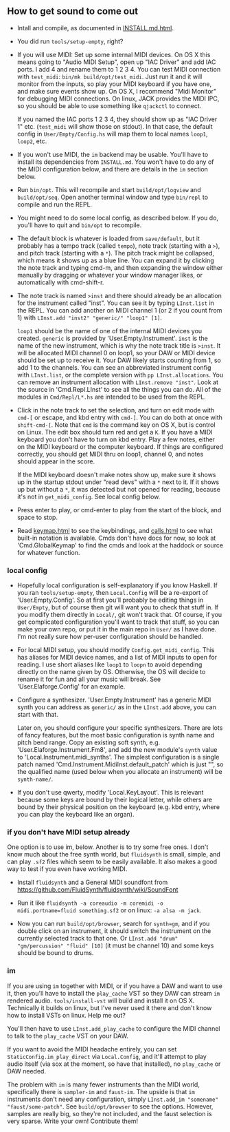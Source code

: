 ## How to get sound to come out

- Intall and compile, as documented in [INSTALL.md.html](INSTALL.md.html).

- You did run `tools/setup-empty`, right?

- If you will use MIDI: Set up some internal MIDI devices.  On OS X this means
going to "Audio MIDI Setup", open up "IAC Driver" and add IAC ports.  I add 4
and rename them to 1 2 3 4.  You can test MIDI connection with `test_midi`:
`bin/mk build/opt/test_midi`.  Just run it and it will monitor from the inputs,
so play your MIDI keyboard if you have one, and make sure events show up.  On
OS X, I recommend "Midi Monitor" for debugging MIDI connections.  On linux,
JACK provides the MIDI IPC, so you should be able to use something like
`qjackctl` to connect.

    If you named the IAC ports 1 2 3 4, they should show up as "IAC Driver 1"
etc. (`test_midi` will show those on stdout).  In that case, the default config
in `User/Empty/Config.hs` will map them to local names `loop1`, `loop2`, etc.

- If you won't use MIDI, the `im` backend may be usable.  You'll have to
install its dependencies from `INSTALL.md`.  You won't have to do any of the
MIDI configuration below, and there are details in the `im` section below.

- Run `bin/opt`.  This will recompile and start `build/opt/logview` and
`build/opt/seq`.  Open another terminal window and type `bin/repl` to compile
and run the REPL.

- You might need to do some local config, as described below.  If you do,
you'll have to quit and `bin/opt` to recompile.

- The default block is whatever is loaded from `save/default`, but it probably
has a tempo track (called `tempo`), note track (starting with a `>`), and pitch
track (starting with a `*`).  The pitch track might be collapsed, which means
it shows up as a blue line.  You can expand it by clicking the note track and
typing cmd-m, and then expanding the window either manually by dragging or
whatever your window manager likes, or automatically with cmd-shift-r.

- The note track is named `>inst` and there should already be an allocation
for the instrument called "inst".  You can see it by typing `LInst.list` in the
REPL.  You can add another on MIDI channel 1 (or 2 if you count from 1) with
`LInst.add "inst2" "generic/" "loop1" [1]`.

    `loop1` should be the name of one of the internal MIDI devices you created.
`generic` is provided by 'User.Empty.Instrument'.  `inst` is the name of the
new instrument, which is why the note track title is `>inst`.  It will be
allocated MIDI channel 0 on loop1, so your DAW or MIDI device should be set up
to receive it.  Your DAW likely starts counting from 1, so add 1 to the
channels.  You can see an abbreviated instrument config with `LInst.list`, or
the complete version with `pp LInst.allocations`.  You can remove an instrument
allocation with `LInst.remove "inst"`.  Look at the source in 'Cmd.Repl.LInst'
to see all the things you can do.  All of the modules in `Cmd/Repl/L*.hs` are
intended to be used from the REPL.

- Click in the note track to set the selection, and turn on edit mode with
`cmd-[` or escape, and kbd entry with `cmd-]`.  You can do both at once with
`shift-cmd-[`.  Note that `cmd` is the command key on OS X, but is control on
Linux.  The edit box should turn red and get a `K`.  If you have a MIDI
keyboard you don't have to turn on kbd entry.  Play a few notes, either on the
MIDI keyboard or the computer keyboard.  If things are configured correctly,
you should get MIDI thru on loop1, channel 0, and notes should appear in the
score.

    If the MIDI keyboard doesn't make notes show up, make sure it shows up in
the startup stdout under "read devs" with a `*` next to it.  If it shows up but
without a `*`, it was detected but not opened for reading, because it's not in
`get_midi_config`.  See local config below.

- Press enter to play, or cmd-enter to play from the start of the block, and
space to stop.

- Read [keymap.html](keymap.html) to see the keybindings, and
[calls.html](calls.html) to see what built-in notation is available.  Cmds
don't have docs for now, so look at 'Cmd.GlobalKeymap' to find the cmds and
look at the haddock or source for whatever function.

### local config

- Hopefully local configuration is self-explanatory if you know Haskell.  If
you ran `tools/setup-empty`, then `Local.Config` will be a re-export of
'User.Empty.Config'.  So at first you'll probably be editing things in
`User/Empty`, but of course then git will want you to check that stuff in.  If
you modify them directly in `Local/`, git won't track that.  Of course, if you
get complicated configuration you'll want to track that stuff, so you can make
your own repo, or put it in the main repo in `User/` as I have done.  I'm
not really sure how per-user configuration should be handled.

- For local MIDI setup, you should modify `Config.get_midi_config`.  This
has aliases for MIDI device names, and a list of MIDI inputs to open for
reading.  I use short aliases like `loop1` to `loopn` to avoid depending
directly on the name given by OS.  Otherwise, the OS will decide to rename it
for fun and all your music will break.  See 'User.Elaforge.Config' for an
example.

- Configure a synthesizer.  'User.Empty.Instrument' has a generic MIDI synth
you can address as `generic/` as in the `LInst.add` above, you can start with
that.

    Later on, you should configure your specific synthesizers.  There are lots
of fancy features, but the most basic configuration is synth name and pitch
bend range.  Copy an existing soft synth, e.g.  'User.Elaforge.Instrument.Fm8',
and add the new module's `synth` value to 'Local.Instrument.midi_synths'.  The
simplest configuration is a single patch named
'Cmd.Instrument.MidiInst.default_patch' which is just "", so the qualified name
(used below when you allocate an instrument) will be `synth-name/`.

- If you don't use qwerty, modify 'Local.KeyLayout'.  This is relevant because
some keys are bound by their logical letter, while others are bound by their
physical position on the keyboard (e.g. kbd entry, where you can play the
keyboard like an organ).

### if you don't have MIDI setup already

One option is to use im, below.  Another is to try some free ones.  I don't
know much about the free synth world, but `fluidsynth` is small, simple,
and can play `.sf2` files which seem to be easily available.  It also makes a
good way to test if you even have working MIDI.

- Install `fluidsynth` and a General MIDI soundfont from
https://github.com/FluidSynth/fluidsynth/wiki/SoundFont

- Run it like
`fluidsynth -a coreaudio -m coremidi -o midi.portname=fluid something.sf2`
or on linux: `-a alsa -m jack`.

- Now you can run `build/opt/browser`, search for `synth=gm`, and if
you double click on an instrument, it should switch the instrument on
the currently selected track to that one.  Or
`LInst.add "drum" "gm/percussion" "fluid" [10]` (it must be channel 10)
and some keys should be bound to drums.

### im

If you are using `im` together with MIDI, or if you have a DAW and want to
use it, then you'll have to install the `play_cache` VST so they DAW can
stream `im` rendered audio.  `tools/install-vst` will build and install it
on OS X.  Technically it builds on linux, but I've never used it there and
don't know how to install VSTs on linux.  Help me out?

You'll then have to use `LInst.add_play_cache` to configure the MIDI channel
to talk to the `play_cache` VST on your DAW.

If you want to avoid the MIDI headache entirely, you can set
`StaticConfig.im_play_direct` via `Local.Config`, and it'll attempt to play
audio itself (via sox at the moment, so have that installed), no `play_cache`
or DAW needed.

The problem with `im` is many fewer instruments than the MIDI world,
specifically there is `sampler-im` and `faust-im`.  The upside is that
`im` instruments don't need any configuration, simply
`LInst.add_im "somename" "faust/some-patch"`.  See `build/opt/browser` to
see the options.  However, samples are really big, so they're not included,
and the faust selection is very sparse.  Write your own!  Contribute them!
